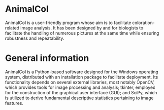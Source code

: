 # AnimalCol
AnimalCol is a user-friendly program whose aim is to facilitate coloration-related image analysis. It has been designed by and for biologists to facilitate the handling of numerous pictures at the same time while ensuring robustness and repeatability.

# General information
AnimalCol is a Python-based software designed for the Windows operating system, distributed with an installation package to facilitate deployment. 
Its functionality depends on several external libraries, most notably OpenCV, which provides tools for image processing and analysis; tkinter, employed for the construction of the graphical user interface (GUI); and SciPy, which is utilized to derive fundamental descriptive statistics pertaining to image features.
